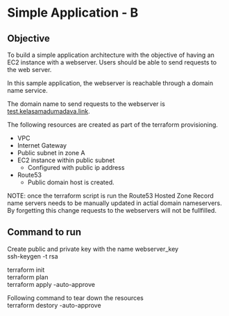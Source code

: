 # Simple Application - B

## Objective
To build a simple application architecture with the objective of having an EC2 instance with a webserver. Users should be able to send requests to the web server.

In this sample application, the webserver is reachable through a domain name service.

The domain name to send requests to the webserver is [test.kelasamadumadava.link](http://test.kelasamadumadava.link).

The following resources are created as part of the terraform provisioning.

* VPC
* Internet Gateway
* Public subnet in zone A
* EC2 instance within public subnet
    * Configured with public ip address
* Route53
    * Public domain host is created.

NOTE: once the terraform script is run the Route53 Hosted Zone Record name servers needs to be manually updated in actial domain nameservers. By forgetting this change requests to the webservers will not be fullfilled.

## Command to run
Create public and private key  with the name webserver_key  
ssh-keygen -t rsa  
    
terraform init  
terraform plan  
terraform  apply -auto-approve  

Following command to tear down the resources  
terraform  destory  -auto-approve